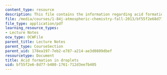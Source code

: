 ```yaml
---
content_type: resource
description: This file contains the information regarding acid formation in droplets.
file: /media/courses/1-84j-atmospheric-chemistry-fall-2013/bf55f2e68d77b4801761712d3ee7b405_MIT1_84JF13_Lec16_acidFrmtn.pdf
file_type: application/pdf
learning_resource_types:
- Lecture Notes
ocw_type: OCWFile
parent_title: Lecture Notes
parent_type: CourseSection
parent_uid: 178ea197-7eb2-e787-a214-ae3d0809dbef
resourcetype: Document
title: Acid formation in droplets
uid: bf55f2e6-8d77-b480-1761-712d3ee7b405
---
```

